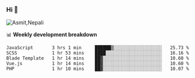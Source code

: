 ### Hi 👋

![Asmit,Nepali](https://media.giphy.com/media/L8K62iTDkzGX6/giphy.gif)
<!--
**asmit99nepali/asmit99nepali** is a ✨ _special_ ✨ repository because its `README.md` (this file) appears on your GitHub profile.

Here are some ideas to get you started:

- 🔭 I’m currently working on ...
- 🌱 I’m currently learning ...
- 👯 I’m looking to collaborate on ...
- 🤔 I’m looking for help with ...
- 💬 Ask me about ...
- 📫 How to reach me: ...
- 😄 Pronouns: ...
- ⚡ Fun fact: ...
-->


📊 **Weekly development breakdown**
<!--START_SECTION:waka-->
```text
JavaScript       3 hrs 1 min     ██████▒░░░░░░░░░░░░░░░░░░   25.73 % 
SCSS             1 hr 53 mins    ████░░░░░░░░░░░░░░░░░░░░░   16.16 % 
Blade Template   1 hr 14 mins    ██▓░░░░░░░░░░░░░░░░░░░░░░   10.60 % 
Vue.js           1 hr 14 mins    ██▓░░░░░░░░░░░░░░░░░░░░░░   10.60 % 
PHP              1 hr 10 mins    ██▓░░░░░░░░░░░░░░░░░░░░░░   10.07 % 
```
<!--END_SECTION:waka-->

